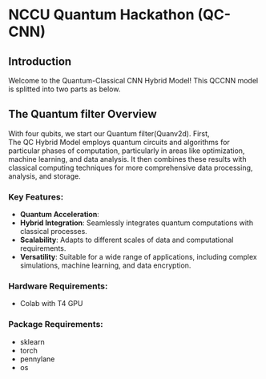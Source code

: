 # NCCU Quantum Hackathon (QC-CNN)

## Introduction
Welcome to the Quantum-Classical CNN Hybrid Model! This QCCNN model is splitted into two parts as below.

## The Quantum filter Overview
With four qubits, we start our Quantum filter(Quanv2d). First,  
The QC Hybrid Model employs quantum circuits and algorithms for particular phases of computation, particularly in areas like optimization, machine learning, and data analysis. It then combines these results with classical computing techniques for more comprehensive data processing, analysis, and storage.

### Key Features:
- **Quantum Acceleration**: 
- **Hybrid Integration**: Seamlessly integrates quantum computations with classical processes.
- **Scalability**: Adapts to different scales of data and computational requirements.
- **Versatility**: Suitable for a wide range of applications, including complex simulations, machine learning, and data encryption.

### Hardware Requirements:
  - Colab with T4 GPU
### Package Requirements:
  - sklearn
  - torch
  - pennylane
  - os

